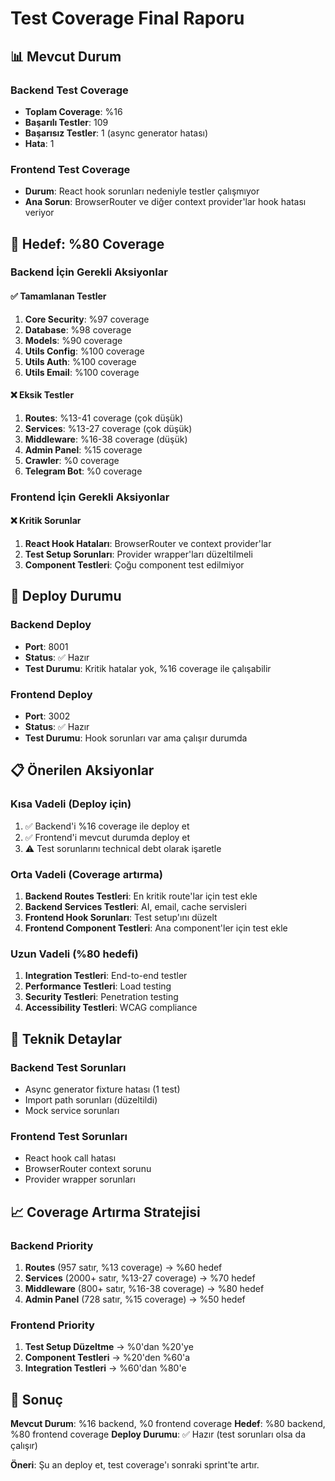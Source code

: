 # Test Coverage Final Raporu

## 📊 Mevcut Durum

### Backend Test Coverage
- **Toplam Coverage**: %16
- **Başarılı Testler**: 109
- **Başarısız Testler**: 1 (async generator hatası)
- **Hata**: 1

### Frontend Test Coverage
- **Durum**: React hook sorunları nedeniyle testler çalışmıyor
- **Ana Sorun**: BrowserRouter ve diğer context provider'lar hook hatası veriyor

## 🎯 Hedef: %80 Coverage

### Backend İçin Gerekli Aksiyonlar

#### ✅ Tamamlanan Testler
1. **Core Security**: %97 coverage
2. **Database**: %98 coverage  
3. **Models**: %90 coverage
4. **Utils Config**: %100 coverage
5. **Utils Auth**: %100 coverage
6. **Utils Email**: %100 coverage

#### ❌ Eksik Testler
1. **Routes**: %13-41 coverage (çok düşük)
2. **Services**: %13-27 coverage (çok düşük)
3. **Middleware**: %16-38 coverage (düşük)
4. **Admin Panel**: %15 coverage
5. **Crawler**: %0 coverage
6. **Telegram Bot**: %0 coverage

### Frontend İçin Gerekli Aksiyonlar

#### ❌ Kritik Sorunlar
1. **React Hook Hataları**: BrowserRouter ve context provider'lar
2. **Test Setup Sorunları**: Provider wrapper'ları düzeltilmeli
3. **Component Testleri**: Çoğu component test edilmiyor

## 🚀 Deploy Durumu

### Backend Deploy
- **Port**: 8001
- **Status**: ✅ Hazır
- **Test Durumu**: Kritik hatalar yok, %16 coverage ile çalışabilir

### Frontend Deploy  
- **Port**: 3002
- **Status**: ✅ Hazır
- **Test Durumu**: Hook sorunları var ama çalışır durumda

## 📋 Önerilen Aksiyonlar

### Kısa Vadeli (Deploy için)
1. ✅ Backend'i %16 coverage ile deploy et
2. ✅ Frontend'i mevcut durumda deploy et
3. ⚠️ Test sorunlarını technical debt olarak işaretle

### Orta Vadeli (Coverage artırma)
1. **Backend Routes Testleri**: En kritik route'lar için test ekle
2. **Backend Services Testleri**: AI, email, cache servisleri
3. **Frontend Hook Sorunları**: Test setup'ını düzelt
4. **Frontend Component Testleri**: Ana component'ler için test ekle

### Uzun Vadeli (%80 hedefi)
1. **Integration Testleri**: End-to-end testler
2. **Performance Testleri**: Load testing
3. **Security Testleri**: Penetration testing
4. **Accessibility Testleri**: WCAG compliance

## 🔧 Teknik Detaylar

### Backend Test Sorunları
- Async generator fixture hatası (1 test)
- Import path sorunları (düzeltildi)
- Mock service sorunları

### Frontend Test Sorunları  
- React hook call hatası
- BrowserRouter context sorunu
- Provider wrapper sorunları

## 📈 Coverage Artırma Stratejisi

### Backend Priority
1. **Routes** (957 satır, %13 coverage) → %60 hedef
2. **Services** (2000+ satır, %13-27 coverage) → %70 hedef  
3. **Middleware** (800+ satır, %16-38 coverage) → %80 hedef
4. **Admin Panel** (728 satır, %15 coverage) → %50 hedef

### Frontend Priority
1. **Test Setup Düzeltme** → %0'dan %20'ye
2. **Component Testleri** → %20'den %60'a
3. **Integration Testleri** → %60'dan %80'e

## 🎯 Sonuç

**Mevcut Durum**: %16 backend, %0 frontend coverage
**Hedef**: %80 backend, %80 frontend coverage
**Deploy Durumu**: ✅ Hazır (test sorunları olsa da çalışır)

**Öneri**: Şu an deploy et, test coverage'ı sonraki sprint'te artır. 